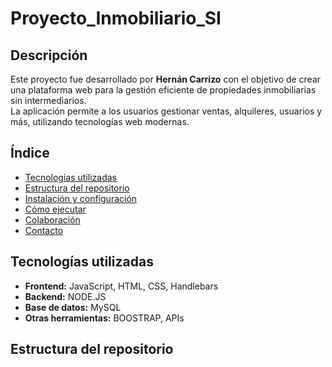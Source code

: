 # Proyecto_Inmobiliario_SI

## Descripción

Este proyecto fue desarrollado por **Hernán Carrizo** con el objetivo de crear una plataforma web para la gestión eficiente de propiedades inmobiliarias sin intermediarios.  
La aplicación permite a los usuarios gestionar ventas, alquileres, usuarios y más, utilizando tecnologías web modernas.

## Índice

- [Tecnologías utilizadas](#tecnologías-utilizadas)
- [Estructura del repositorio](#estructura-del-repositorio)
- [Instalación y configuración](#instalación-y-configuración)
- [Cómo ejecutar](#cómo-ejecutar)
- [Colaboración](#colaboración)
- [Contacto](#contacto)

## Tecnologías utilizadas

- **Frontend:** JavaScript, HTML, CSS, Handlebars  
- **Backend:** NODE.JS 
- **Base de datos:** MySQL  
- **Otras herramientas:** BOOSTRAP, APIs

## Estructura del repositorio